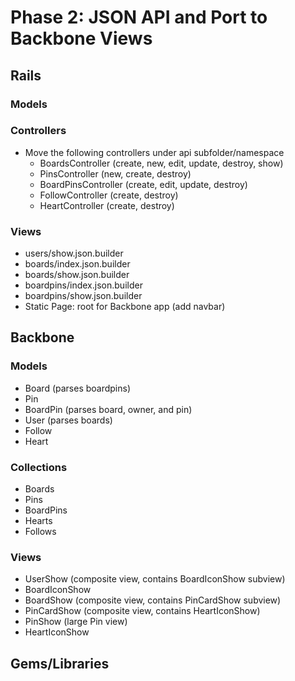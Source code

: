 # Phase 2: JSON API and Port to Backbone Views

## Rails
### Models

### Controllers
* Move the following controllers under api subfolder/namespace
	* BoardsController (create, new, edit, update, destroy, show)
	* PinsController (new, create, destroy)
	* BoardPinsController (create, edit, update, destroy)
	* FollowController (create, destroy)
	* HeartController (create, destroy)

### Views
* users/show.json.builder
* boards/index.json.builder
* boards/show.json.builder
* boardpins/index.json.builder
* boardpins/show.json.builder
* Static Page: root for Backbone app (add navbar)

## Backbone
### Models
* Board (parses boardpins)
* Pin
* BoardPin (parses board, owner, and pin)
* User (parses boards)
* Follow
* Heart

### Collections
* Boards
* Pins
* BoardPins
* Hearts
* Follows

### Views
* UserShow (composite view, contains BoardIconShow subview)
* BoardIconShow
* BoardShow (composite view, contains PinCardShow subview)
* PinCardShow (composite view, contains HeartIconShow)
* PinShow (large Pin view)
* HeartIconShow

## Gems/Libraries
